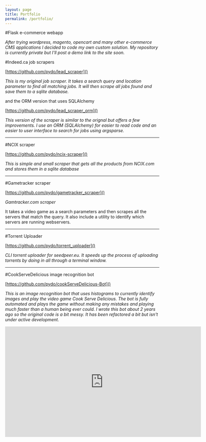 ```yaml
---
layout: page
title: Portfolio
permalink: /portfolio/
---
```


#Flask e-commerce webapp

*After trying wordpress, magento, opencart and many other e-commerce CMS applications
I decided to code my own custom solution.
My repository is currently private but I'll post a demo link to the site soon.*

#Indeed.ca job scrapers

[https://github.com/pydo/lead_scraper]()

*This is my original job scraper. It takes a search query and location parameter to find all matching
jobs. It will then scrape all jobs found and save them to a sqlite database.*

and the ORM version that uses SQLAlchemy

[https://github.com/pydo/lead_scraper_orm]()

*This version of the scraper is similar to the orignal but offers a few
improvements. I use an ORM (SQLAlchemy) for easier to read code and an easier
to user interface to search for jobs using argsparse.*

---

#NCIX scraper

[https://github.com/pydo/ncix-scraper]()

*This is simple and small scraper that gets all the products from NCIX.com
and stores them in a sqlite database*

---

#Gametracker scraper

[https://github.com/pydo/gametracker_scraper]()

*Gamtracker.com scraper*

It takes a video game as a search parameters and then scrapes all the servers
that match the query. It also include a utility to identify which servers
are running webservers.

---

#Torrent Uploader

[https://github.com/pydo/torrent_uploader]()

*CLI torrent uploader for seedpeer.eu.
It speeds up the process of uploading torrents by doing in all through
a terminal window.*

---

#CookServeDelicious image recognition bot

[https://github.com/pydo/cookServeDelicious-Bot]()

*This is an image recognition bot that uses histograms to currently identify
images and play the video game Cook Serve Delicious. The bot is fully automated
and plays the game without making any mistakes and playing much faster than
a human being ever could. I wrote this bot about 2 years ago so the original code
is a bit messy. It has been refactored a bit but isn't under active development.*

<iframe src="https://vid.me/e/iquy" frameborder="0" allowfullscreen webkitallowfullscreen mozallowfullscreen scrolling="no" height="360" width="640"></iframe>
